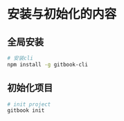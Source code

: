 # 安装与初始化的内容

## 全局安装
```bash
# 安装cli
npm install -g gitbook-cli
```

## 初始化项目
```bash
# init project
gitbook init
```